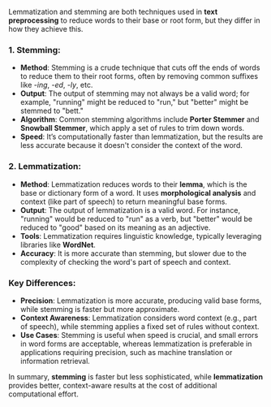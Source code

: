 Lemmatization and stemming are both techniques used in **text preprocessing** to reduce words to their base or root form, but they differ in how they achieve this.

### **1. Stemming:**
   - **Method**: Stemming is a crude technique that cuts off the ends of words to reduce them to their root forms, often by removing common suffixes like *-ing*, *-ed*, *-ly*, etc.
   - **Output**: The output of stemming may not always be a valid word; for example, "running" might be reduced to "run," but "better" might be stemmed to "bett."
   - **Algorithm**: Common stemming algorithms include **Porter Stemmer** and **Snowball Stemmer**, which apply a set of rules to trim down words.
   - **Speed**: It’s computationally faster than lemmatization, but the results are less accurate because it doesn't consider the context of the word.

### **2. Lemmatization:**
   - **Method**: Lemmatization reduces words to their **lemma**, which is the base or dictionary form of a word. It uses **morphological analysis** and context (like part of speech) to return meaningful base forms.
   - **Output**: The output of lemmatization is a valid word. For instance, "running" would be reduced to "run" as a verb, but "better" would be reduced to "good" based on its meaning as an adjective.
   - **Tools**: Lemmatization requires linguistic knowledge, typically leveraging libraries like **WordNet**.
   - **Accuracy**: It is more accurate than stemming, but slower due to the complexity of checking the word's part of speech and context.

### **Key Differences:**
   - **Precision**: Lemmatization is more accurate, producing valid base forms, while stemming is faster but more approximate.
   - **Context Awareness**: Lemmatization considers word context (e.g., part of speech), while stemming applies a fixed set of rules without context.
   - **Use Cases**: Stemming is useful when speed is crucial, and small errors in word forms are acceptable, whereas lemmatization is preferable in applications requiring precision, such as machine translation or information retrieval.

In summary, **stemming** is faster but less sophisticated, while **lemmatization** provides better, context-aware results at the cost of additional computational effort.
